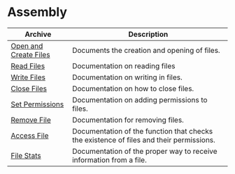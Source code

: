 # Assembly

| Archive                                 | Description                                                                             |
|-----------------------------------------|-----------------------------------------------------------------------------------------|
| [Open and Create Files](./OpenFiles.md) | Documents the creation and opening of files.                                            |
| [Read Files](./ReadFiles.md)            | Documentation on reading files                                                          |
| [Write Files](./WriteFiles.md)          | Documentation on writing in files.                                                      |
| [Close Files](./Close-Files.md)         | Documentation on how to close files.                                                    |
| [Set Permissions](./SetPermissions.md)  | Documentation on adding permissions to files.                                           |
| [Remove File](./RemoveFiles.md)         | Documentation for removing files.                                                       |
| [Access File](./AccessFile.md)          | Documentation of the function that checks the existence of files and their permissions. |
| [File Stats](./FileStats.md)            | Documentation of the proper way to receive information from a file.                     |